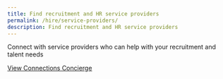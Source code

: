 ```yaml
---
title: Find recruitment and HR service providers
permalink: /hire/service-providers/
description: Find recruitment and HR service providers
---
```

Connect with service providers who can help with your recruitment and talent needs<br>

[View Connections Concierge](https://www.edb.gov.sg/connections-concierge/service-providers.html?tab=general-service-providers&amp;servicecategory=recruitment&amp;hrsolutions)<br>
<br>